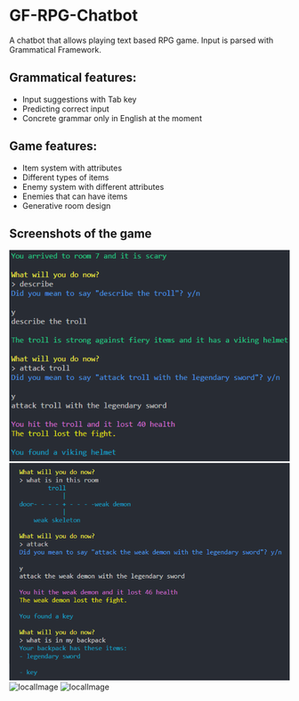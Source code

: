 # GF-RPG-Chatbot

A chatbot that allows playing text based RPG game. Input is parsed with Grammatical Framework.

## Grammatical features:

- Input suggestions with Tab key
- Predicting correct input
- Concrete grammar only in English at the moment

## Game features:

- Item system with attributes
- Different types of items
- Enemy system with different attributes
- Enemies that can have items
- Generative room design

## Screenshots of the game

![localImage](./images/describe.png)
![localImage](./images/battle.png)
![localImage](./items.png)
![localImage](./opening.png)
